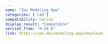 ```yaml
---
name: "Zoo Modeling App"
categories: ['cad']
compatibility: native
display_result: "Compatible"
version_from: "0.58.0"
link: https://zoo.dev/modeling-app/download
---
```

